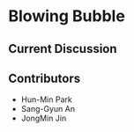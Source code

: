 # Blowing Bubble

## Current Discussion

## Contributors

* Hun-Min Park
* Sang-Gyun An
* JongMin Jin
